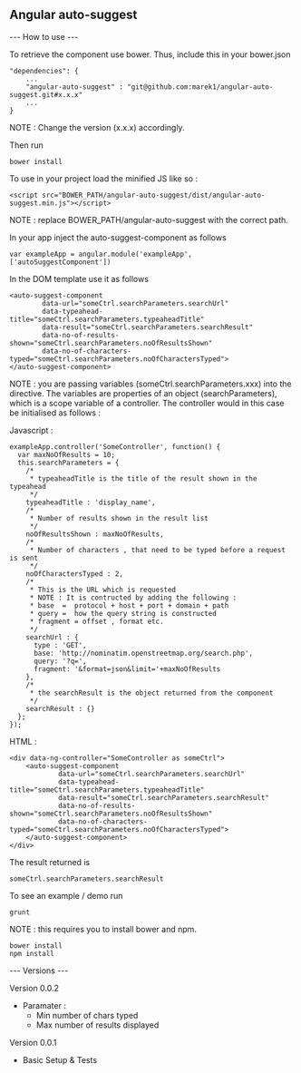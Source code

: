 ## Angular auto-suggest ##

--- How to use ---

To retrieve the component use bower. Thus, include this in your bower.json

    "dependencies": {
        ...
        "angular-auto-suggest" : "git@github.com:marek1/angular-auto-suggest.git#x.x.x"
        ...
    }

NOTE : Change the version (x.x.x) accordingly.

Then run 

    bower install
    

To use in your project load the minified JS like so : 

    <script src="BOWER_PATH/angular-auto-suggest/dist/angular-auto-suggest.min.js"></script>

NOTE : replace BOWER_PATH/angular-auto-suggest with the correct path.

In your app inject the auto-suggest-component as follows 

    var exampleApp = angular.module('exampleApp', ['autoSuggestComponent'])

In the DOM template use it as follows

    <auto-suggest-component
            data-url="someCtrl.searchParameters.searchUrl"
            data-typeahead-title="someCtrl.searchParameters.typeaheadTitle"
            data-result="someCtrl.searchParameters.searchResult"
            data-no-of-results-shown="someCtrl.searchParameters.noOfResultsShown"
            data-no-of-characters-typed="someCtrl.searchParameters.noOfCharactersTyped">
    </auto-suggest-component>

NOTE : you are passing variables (someCtrl.searchParameters.xxx) into the directive. The variables are properties of an object (searchParameters), which is a scope variable of a controller. The controller would in this case be initialised as follows : 

Javascript : 
	
    exampleApp.controller('SomeController', function() {
      var maxNoOfResults = 10;
      this.searchParameters = {
        /*
         * typeaheadTitle is the title of the result shown in the typeahead
         */
        typeaheadTitle : 'display_name',
        /*
         * Number of results shown in the result list
         */
        noOfResultsShown : maxNoOfResults,
        /*
         * Number of characters , that need to be typed before a request is sent
         */
        noOfCharactersTyped : 2,
        /*
         * This is the URL which is requested
         * NOTE : It is contructed by adding the following :
         * base  =  protocol + host + port + domain + path
         * query =  how the query string is constructed
         * fragment = offset , format etc.
         */
        searchUrl : {
          type : 'GET',
          base: 'http://nominatim.openstreetmap.org/search.php',
          query: '?q=',
          fragment: '&format=json&limit='+maxNoOfResults
        },
        /*
         * the searchResult is the object returned from the component
         */
        searchResult : {}
      };
    });

HTML : 

    <div data-ng-controller="SomeController as someCtrl">
        <auto-suggest-component
                data-url="someCtrl.searchParameters.searchUrl"
                data-typeahead-title="someCtrl.searchParameters.typeaheadTitle"
                data-result="someCtrl.searchParameters.searchResult"
                data-no-of-results-shown="someCtrl.searchParameters.noOfResultsShown"
                data-no-of-characters-typed="someCtrl.searchParameters.noOfCharactersTyped">
        </auto-suggest-component>
    </div>

The result returned is 

    someCtrl.searchParameters.searchResult

To see an example / demo run

    grunt

NOTE : this requires you to install bower and npm.

    bower install
    npm install

--- Versions ---

Version 0.0.2
- Paramater : 
  - Min number of chars typed 
  - Max number of results displayed 
  
Version 0.0.1
- Basic Setup & Tests